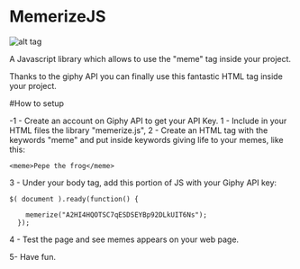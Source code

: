 # MemerizeJS

![alt tag](https://scontent-mxp1-1.xx.fbcdn.net/v/t1.0-9/37772666_10218182045928811_8849477069105528832_n.jpg?_nc_cat=0&oh=c33fd6c7d46aa4d35e7fbead38bacee2&oe=5BD8A3CA "memetag")




A Javascript library which allows to use the "meme" tag inside your project.

Thanks to the giphy API you can finally use this fantastic HTML tag inside your project.

#How to setup


-1 - Create an account on Giphy API to get your API Key. 
1 - Include in your HTML files the library "memerize.js",
2 - Create an HTML tag with the keywords "meme" and put inside keywords giving life to your memes, like this:
```
<meme>Pepe the frog</meme>
```
3 - Under your body tag, add this portion of JS with your Giphy API key:

```
$( document ).ready(function() {

    memerize("A2HI4HQOTSC7qESDSEYBp92DLkUIT6Ns");
  });
```

4 - Test the page and see memes appears on your web page.

5- Have fun.
